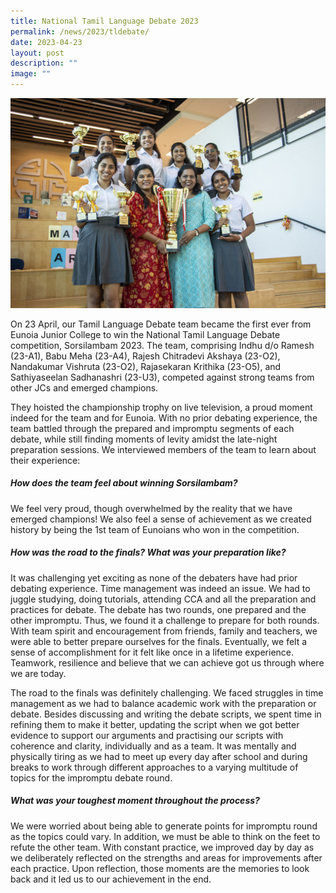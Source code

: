 ```yaml
---
title: National Tamil Language Debate 2023
permalink: /news/2023/tldebate/
date: 2023-04-23
layout: post
description: ""
image: ""
---
```

![](/images/Features/tamildebate2023.jpg)

On 23 April, our Tamil Language Debate team became the first ever from Eunoia Junior College to win the National Tamil Language Debate competition, Sorsilambam 2023. The team, comprising Indhu d/o Ramesh (23-A1), Babu Meha (23-A4), Rajesh Chitradevi Akshaya (23-O2), Nandakumar Vishruta (23-O2), Rajasekaran Krithika (23-O5), and Sathiyaseelan Sadhanashri (23-U3), competed against strong teams from other JCs and emerged champions.

They hoisted the championship trophy on live television, a proud moment indeed for the team and for Eunoia. With no prior debating experience, the team battled through the prepared and impromptu segments of each debate, while still finding moments of levity amidst the late-night preparation sessions. We interviewed members of the team to learn about their experience:

##### **How does the team feel about winning *Sorsilambam?***

We feel very proud, though overwhelmed by the reality that we have emerged champions! We also feel a sense of achievement as we created history by being the 1st team of Eunoians who won in the competition.

##### **How was the road to the finals? What was your preparation like?**

It was challenging yet exciting as none of the debaters have had prior debating experience. Time management was indeed an issue. We had to juggle studying, doing tutorials, attending CCA and all the preparation and practices for debate. The debate has two rounds, one prepared and the other impromptu. Thus, we found it a challenge to prepare for both rounds. With team spirit and encouragement from friends, family and teachers, we were able to better prepare ourselves for the finals. Eventually, we felt a sense of accomplishment for it felt like once in a lifetime experience. Teamwork, resilience and believe that we can achieve got us through where we are today.

The road to the finals was definitely challenging. We faced struggles in time management as we had to balance academic work with the preparation or debate. Besides discussing and writing the debate scripts, we spent time in refining them to make it better, updating the script when we got better evidence to support our arguments and practising our scripts with coherence and clarity, individually and as a team. It was mentally and physically tiring as we had to meet up every day after school and during breaks to work through different approaches to a varying multitude of topics for the impromptu debate round.

##### **What was your toughest moment throughout the process?**

We were worried about being able to generate points for impromptu round as the topics could vary. In addition, we must  be able to think on the feet to refute the other team. With constant practice, we improved day by day as we deliberately reflected on the strengths and areas for improvements after each practice. Upon reflection, those moments are the memories to look back and it led us to our achievement in the end.

<br>
<br>